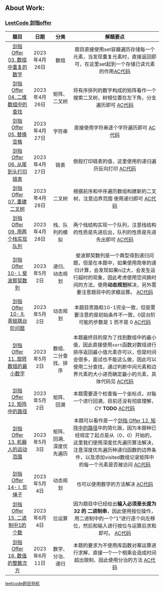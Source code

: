 ## About Work:

### [LeetCode 剑指offer](https://github.com/YuzheZhou2000/leetcode_code/tree/main/%E5%89%91%E6%8C%87offer)

| 题目      | 日期 |分类| 解题要点      |
| :---:       |    :----:   |  :----:   |          :---: |
| [剑指 Offer 03. 数组中重复的数字](https://leetcode.cn/problems/shu-zu-zhong-zhong-fu-de-shu-zi-lcof/description/)      | 2023年4月26日     | 数组| 题目直接使用set容器遍历存储每一个元素，当发现重复元素时，直接返回即可，在这里set起到一个存储已读元素的作用[AC代码](https://github.com/YuzheZhou2000/leetcode_code/blob/zyz_code/%E5%89%91%E6%8C%87offer/offer-03.cpp)   |
| [剑指 Offer 04. 二维数组中的查找](https://leetcode.cn/problems/er-wei-shu-zu-zhong-de-cha-zhao-lcof/)   | 2023年4月26日      |矩阵、二叉树 | 将有序排列的数字构成的矩阵看作一个搜索二叉树，树根位置在左下角，分支遍历即可 [AC代码](https://github.com/YuzheZhou2000/leetcode_code/blob/zyz_code/%E5%89%91%E6%8C%87offer/offer-04.cpp)  |
| [剑指 Offer 05. 替换空格](https://leetcode.cn/problems/ti-huan-kong-ge-lcof/)   | 2023年4月27日       |字符串 | 直接使用字符串逐个字符遍历即可 [AC代码](https://github.com/YuzheZhou2000/leetcode_code/blob/zyz_code/%E5%89%91%E6%8C%87offer/offer-05.cpp)  |
| [剑指 Offer 06. 从尾到头打印链表](https://leetcode.cn/problems/cong-wei-dao-tou-da-yin-lian-biao-lcof/)   | 2023年4月27日       |链表 | 倒叙打印链表的值，这里使用的递归遍历反向打印 [AC代码](https://github.com/YuzheZhou2000/leetcode_code/blob/zyz_code/%E5%89%91%E6%8C%87offer/offer-06.cpp)  |
| [剑指 Offer 07. 重建二叉树](https://leetcode.cn/problems/zhong-jian-er-cha-shu-lcof/)   | 2023年4月28日       |二叉树 | 根据前序和中序遍历数组构建新的二叉树，注意边界范围 使用递归即可 [AC代码](https://github.com/YuzheZhou2000/leetcode_code/blob/zyz_code/%E5%89%91%E6%8C%87offer/offer-07.cpp)  |
| [剑指 Offer 09. 用两个栈实现队列](https://leetcode.cn/problems/yong-liang-ge-zhan-shi-xian-dui-lie-lcof/)   | 2023年4月28日       | 栈、队列的模拟 | 两个栈结构实现一个队列，注意栈结构的性质是先进后出，队列的性质是先进先出即可 [AC代码](https://github.com/YuzheZhou2000/leetcode_code/blob/zyz_code/%E5%89%91%E6%8C%87offer/offer-09.cpp)  |
| [剑指 Offer 10- I. 斐波那契数列](https://leetcode.cn/problems/fei-bo-na-qi-shu-lie-lcof/description/)   | 2023年5月2日       |递归、动态规划 | 斐波那契数列是一个典型得到递归问题，但是在本题中，如果使用简单的递归计算，会发现如果n过大，会发生运行超时的现象，因此考虑使用空间换时间的方法，使用**动态规划**解决，另外需要注意题目中的求模运算。 [AC代码](https://github.com/YuzheZhou2000/leetcode_code/blob/zyz_code/%E5%89%91%E6%8C%87offer/offer-10-1.cpp)  |
| [剑指 Offer 10- II. 青蛙跳台阶问题](https://leetcode.cn/problems/qing-wa-tiao-tai-jie-wen-ti-lcof/)   | 2023年5月2日       |动态规划 | 本题目思路和10-1完全一致，但是需要注意的是初始条件不一致，0层台阶可能的步数是 1 而不是 0  [AC代码](https://github.com/YuzheZhou2000/leetcode_code/blob/zyz_code/%E5%89%91%E6%8C%87offer/offer-10-2.cpp)  |
| [剑指 Offer 11. 旋转数组的最小数字](https://leetcode.cn/problems/xuan-zhuan-shu-zu-de-zui-xiao-shu-zi-lcof/)   | 2023年5月2日       |数组、二分查找、排序 | 本题最终目的是为了找到数组中的最小值，因此直接使用`sort`函数对数组进行排序返回最小值元素亦可以，但是时间会很多，面试也不能这么做，因此可以使用二分查找，通过判断中间元素和边界元素的大小进而确定最小的元素，具体代码见 [AC代码](https://github.com/YuzheZhou2000/leetcode_code/blob/zyz_code/%E5%89%91%E6%8C%87offer/offer-11.cpp)  |
| [剑指 Offer 12. 矩阵中的路径](https://leetcode.cn/problems/ju-zhen-zhong-de-lu-jing-lcof/description/)   | 2023年5月2日       |矩阵、回溯| 本题需要逐个检查每一个坐标点，对每一个进行回溯，目前还没有彻底理解，CY **TODO** [AC代码](https://github.com/YuzheZhou2000/leetcode_code/blob/zyz_code/%E5%89%91%E6%8C%87offer/offer-12.cpp)  |
| [剑指 Offer 13. 机器人的运动范围](https://leetcode.cn/problems/ji-qi-ren-de-yun-dong-fan-wei-lcof/description/)   | 2023年5月3日       |矩阵、回溯、深度优先遍历| 本题可以看作是一个[剑指 Offer 12. 矩阵中的路径](https://leetcode.cn/problems/ju-zhen-zhong-de-lu-jing-lcof/description/)中的简化版，因为本题种已经规定了起点是从（0，0）开始的，这里我们使用深度优先遍历算法解决，注意深度优先遍历种递归函数的边界条件，以及添加visited数组记录矩阵中的每一个元素是否被访问 [AC代码](https://github.com/YuzheZhou2000/leetcode_code/blob/zyz_code/%E5%89%91%E6%8C%87offer/offer-13.cpp)  |
| [剑指 Offer 14- I. 剪绳子](https://leetcode.cn/problems/jian-sheng-zi-lcof/description/)   | 2023年5月4日       |动态规划| 也可以使用数学的方法解决 [AC代码](https://github.com/YuzheZhou2000/leetcode_code/blob/zyz_code/%E5%89%91%E6%8C%87offer/offer-14-1.cpp)  |
| [剑指 Offer 15. 二进制中1的个数](https://leetcode.cn/problems/er-jin-zhi-zhong-1de-ge-shu-lcof/description/)   | 2023年6月4日       |位运算| 因为题目中已经给出**输入必须是长度为 32 的 二进制串**，因此使用按位操作，用二进制中的一个“1”进行逐个向左移位，然后和输入进行按位与运算后求和即可。 [AC代码](https://github.com/YuzheZhou2000/leetcode_code/blob/zyz_code/%E5%89%91%E6%8C%87offer/offer-15.cpp)  |
| [剑指 Offer 16. 数值的整数次方](https://leetcode.cn/problems/shu-zhi-de-zheng-shu-ci-fang-lcof/description/)   | 2023年6月11日       |数学、分治、递归| 本题的要求为不使用库函数对幂运算进行求解、直接一个一个相乘会造成时间超出限制、因此使用分治的方法 [AC代码](https://github.com/YuzheZhou2000/leetcode_code/blob/zyz_code/%E5%89%91%E6%8C%87offer/offer-16.cpp)  |


[leetcode题目导航](https://leetcode.cn/problemset/all/?page=57)